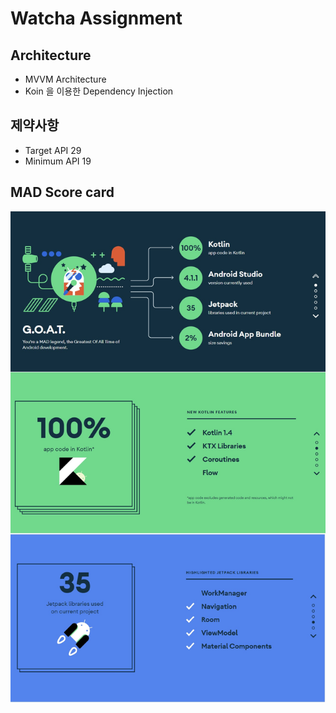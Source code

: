 # Watcha Assignment
 
## Architecture
- MVVM Architecture
- Koin 을 이용한 Dependency Injection

## 제약사항
- Target API 29
- Minimum API 19

## MAD Score card
<p align="center">
<img src="/previews/MAD_score_card.jpg"/>
</p>
